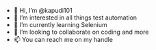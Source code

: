 - 👋 Hi, I’m @kapudi101
- 👀 I’m interested in all things test automation
- 🌱 I’m currently learning Selenium
- 💞️ I’m looking to collaborate on coding and more
- 📫 You can reach me on my handle

<!---
kapudi101/kapudi101 is a ✨ special ✨ repository because its `README.md` (this file) appears on your GitHub profile.
You can click the Preview link to take a look at your changes.
--->
